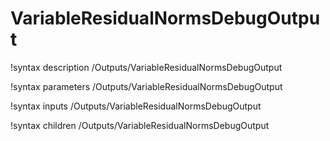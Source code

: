 <!-- MOOSE Documentation Stub: Remove this when content is added. -->

# VariableResidualNormsDebugOutput
!syntax description /Outputs/VariableResidualNormsDebugOutput

!syntax parameters /Outputs/VariableResidualNormsDebugOutput

!syntax inputs /Outputs/VariableResidualNormsDebugOutput

!syntax children /Outputs/VariableResidualNormsDebugOutput
